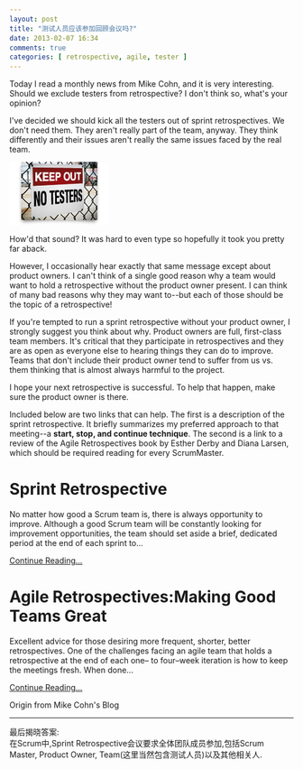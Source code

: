 ```yaml
---
layout: post
title: "测试人员应该参加回顾会议吗?"
date: 2013-02-07 16:34
comments: true
categories: [ retrospective, agile, tester ]
---
```

Today I read a monthly news from Mike Cohn, and it is very interesting. Should we exclude testers from retrospective? I don't think so, what's your opinion?

I've decided we should kick all the testers out of sprint retrospectives. We don't need them. They aren't really part of the team, anyway. They think differently and their issues aren't really the same issues faced by the real team.

![2013-02-07-keep-testers-out-of-retrospective](/img/2013-02-07-keep-testers-out-of-retrospective.png)

<!-- more -->

How'd that sound? It was hard to even type so hopefully it took you pretty far aback.

However, I occasionally hear exactly that same message except about product owners. I can't think of a single good reason why a team would want to hold a retrospective without the product owner present. I can think of many bad reasons why they may want to--but each of those should be the topic of a retrospective!

If you're tempted to run a sprint retrospective without your product owner, I strongly suggest you think about why. Product owners are full, first-class team members. It's critical that they participate in retrospectives and they are as open as everyone else to hearing things they can do to improve. Teams that don't include their product owner tend to suffer from us vs. them thinking that is almost always harmful to the project.

I hope your next retrospective is successful. To help that happen, make sure the product owner is there.

Included below are two links that can help. The first is a description of the sprint retrospective. It briefly summarizes my preferred approach to that meeting--a **start, stop, and continue technique**. The second is a link to a review of the Agile Retrospectives book by Esther Derby and Diana Larsen, which should be required reading for every ScrumMaster.   
 
Sprint Retrospective  
==
No matter how good a Scrum team is, there is always opportunity to improve. Although a good Scrum team will be constantly looking for improvement opportunities, the team should set aside a brief, dedicated period at the end of each sprint to...

[Continue Reading...](http://www.mountaingoatsoftware.com/scrum/sprint-retrospective)
  
 
Agile Retrospectives:Making Good Teams Great 
==
Excellent advice for those desiring more frequent, shorter, better retrospectives. One of the challenges facing an agile team that holds a retrospective at the end of each one– to four–week iteration is how to keep the meetings fresh. When done...

[Continue Reading...](http://www.mountaingoatsoftware.com/reviews/agile-retrospectives)
 
Origin from Mike Cohn's Blog

----
最后揭晓答案:  
在Scrum中,Sprint Retrospective会议要求全体团队成员参加,包括Scrum Master, Product Owner, Team(这里当然包含测试人员)以及其他相关人.